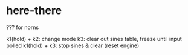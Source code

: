 # here-there
??? for norns

k1(hold) + k2: change mode
k3: clear out sines table, freeze until input polled
k1(hold) + k3: stop sines & clear (reset engine)
